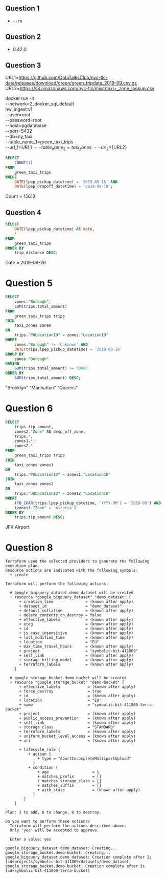 ## Question 1

- `--rm`

## Question 2

- 0.42.0

## Question 3

URL1=https://github.com/DataTalksClub/nyc-tlc-data/releases/download/green/green_tripdata_2019-09.csv.gz
URL2=https://s3.amazonaws.com/nyc-tlc/misc/taxi+_zone_lookup.csv

docker run -it \
  --network=2_docker_sql_default \
  hw_ingest:v1 \
    --user=root \
    --password=root \
    --host=pgdatabase \
    --port=5432 \
    --db=ny_taxi \
    --table_name_1=green_taxi_trips \
    --url_1=${URL1} \
    --table_name_2=taxi_zones \
    --url_2=${URL2}

```SQL
SELECT
	COUNT(1)
FROM
	green_taxi_trips
WHERE
	DATE(lpep_pickup_datetime) = '2019-09-18' AND
	DATE(lpep_dropoff_datetime) = '2019-09-18';
```
Count = 15612

## Question 4

```SQL
SELECT
	DATE(lpep_pickup_datetime) AS date,
	*	
FROM
	green_taxi_trips
ORDER BY
	trip_distance DESC;
```
Date = 2019-09-26

# Question 5

```SQL
SELECT
	zones."Borough",
	SUM(trips.total_amount)
FROM
	green_taxi_trips trips
JOIN
	taxi_zones zones
ON
	trips."PULocationID" = zones."LocationID"
WHERE
	zones."Borough" != 'Unknown' AND
	DATE(trips.lpep_pickup_datetime) = '2019-09-18'
GROUP BY
	zones."Borough"
HAVING
	SUM(trips.total_amount) >= 50000
ORDER BY
	SUM(trips.total_amount) DESC;
```
"Brooklyn" "Manhattan" "Queens"

# Question 6

```SQL
SELECT
	trips.tip_amount,
	zones2."Zone" AS drop_off_zone,
	trips.*,
	zones1.*,
	zones2.*
FROM
	green_taxi_trips trips
JOIN
	taxi_zones zones1
ON
	trips."PULocationID" = zones1."LocationID"
JOIN
	taxi_zones zones2
ON
	trips."DOLocationID" = zones2."LocationID"
WHERE
	(TO_CHAR(trips.lpep_pickup_datetime, 'YYYY-MM') = '2019-09') AND
	(zones1."Zone" = 'Astoria')
ORDER BY
	trips.tip_amount DESC;
```
JFK Airport

# Question 8

```shell
Terraform used the selected providers to generate the following execution plan.
Resource actions are indicated with the following symbols:
  + create

Terraform will perform the following actions:

  # google_bigquery_dataset.demo_dataset will be created
  + resource "google_bigquery_dataset" "demo_dataset" {
      + creation_time              = (known after apply)
      + dataset_id                 = "demo_dataset"
      + default_collation          = (known after apply)
      + delete_contents_on_destroy = false
      + effective_labels           = (known after apply)
      + etag                       = (known after apply)
      + id                         = (known after apply)
      + is_case_insensitive        = (known after apply)
      + last_modified_time         = (known after apply)
      + location                   = "EU"
      + max_time_travel_hours      = (known after apply)
      + project                    = "symbolic-bit-411809"
      + self_link                  = (known after apply)
      + storage_billing_model      = (known after apply)
      + terraform_labels           = (known after apply)
    }

  # google_storage_bucket.demo-bucket will be created
  + resource "google_storage_bucket" "demo-bucket" {
      + effective_labels            = (known after apply)
      + force_destroy               = true
      + id                          = (known after apply)
      + location                    = "EU"
      + name                        = "symbolic-bit-411809-terra-bucket"
      + project                     = (known after apply)
      + public_access_prevention    = (known after apply)
      + self_link                   = (known after apply)
      + storage_class               = "STANDARD"
      + terraform_labels            = (known after apply)
      + uniform_bucket_level_access = (known after apply)
      + url                         = (known after apply)

      + lifecycle_rule {
          + action {
              + type = "AbortIncompleteMultipartUpload"
            }
          + condition {
              + age                   = 1
              + matches_prefix        = []
              + matches_storage_class = []
              + matches_suffix        = []
              + with_state            = (known after apply)
            }
        }
    }

Plan: 2 to add, 0 to change, 0 to destroy.

Do you want to perform these actions?
  Terraform will perform the actions described above.
  Only 'yes' will be accepted to approve.

  Enter a value: yes

google_bigquery_dataset.demo_dataset: Creating...
google_storage_bucket.demo-bucket: Creating...
google_bigquery_dataset.demo_dataset: Creation complete after 2s [id=projects/symbolic-bit-411809/datasets/demo_dataset]
google_storage_bucket.demo-bucket: Creation complete after 3s [id=symbolic-bit-411809-terra-bucket]
```